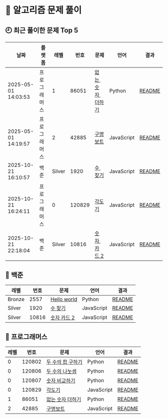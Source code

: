 # 📘 알고리즘 문제 풀이

## 🕘 최근 풀이한 문제 Top 5

| 날짜 | 플랫폼 | 레벨 | 번호 | 문제 | 언어 | 결과 |
|--------|----------|--------|--------|--------|--------|--------|
| 2025-05-01 14:03:53 | 프로그래머스 | 1 | 86051 | [없는 숫자 더하기](프로그래머스/1/86051. 없는 숫자 더하기/없는 숫자 더하기.py) | Python | [README](프로그래머스/1/86051. 없는 숫자 더하기/README.md) |
| 2025-05-01 14:19:57 | 프로그래머스 | 2 | 42885 | [구명보트](프로그래머스/2/42885. 구명보트/구명보트.js) | JavaScript | [README](프로그래머스/2/42885. 구명보트/README.md) |
| 2025-10-21 16:10:57 | 백준 | Silver | 1920 | [수 찾기](백준/Silver/1920. 수 찾기/수 찾기.js) | JavaScript | [README](백준/Silver/1920. 수 찾기/README.md) |
| 2025-10-21 16:24:11 | 프로그래머스 | 0 | 120829 | [각도기](프로그래머스/0/120829. 각도기/각도기.js) | JavaScript | [README](프로그래머스/0/120829. 각도기/README.md) |
| 2025-10-21 22:18:04 | 백준 | Silver | 10816 | [숫자 카드 2](백준/Silver/10816. 숫자 카드 2/숫자 카드 2.js) | JavaScript | [README](백준/Silver/10816. 숫자 카드 2/README.md) |
## 📂 백준

| 레벨 | 번호 | 문제 | 언어 | 결과 |
|------|------|--------|--------|--------|
| Bronze | 2557 | [Hello world](백준/Bronze/2557. Hello World/Hello World.py) | Python | [README](백준/Bronze/2557. Hello World/README.md) |
| Silver | 1920 | [수 찾기](백준/Silver/1920. 수 찾기/수 찾기.js) | JavaScript | [README](백준/Silver/1920. 수 찾기/README.md) |
| Silver | 10816 | [숫자 카드 2](백준/Silver/10816. 숫자 카드 2/숫자 카드 2.js) | JavaScript | [README](백준/Silver/10816. 숫자 카드 2/README.md) |

## 📂 프로그래머스

| 레벨 | 번호 | 문제 | 언어 | 결과 |
|------|------|--------|--------|--------|
| 0 | 120802 | [두 수의 합 구하기](프로그래머스/0/120802. 두 수의 합 구하기/두 수의 합 구하기.py) | Python | [README](프로그래머스/0/120802. 두 수의 합 구하기/README.md) |
| 0 | 120806 | [두 수의 나눗셈](프로그래머스/0/120806. 두 수의 나눗셈/두 수의 나눗셈.py) | Python | [README](프로그래머스/0/120806. 두 수의 나눗셈/README.md) |
| 0 | 120807 | [숫자 비교하기](프로그래머스/0/120807. 숫자 비교하기/숫자 비교하기.py) | Python | [README](프로그래머스/0/120807. 숫자 비교하기/README.md) |
| 0 | 120829 | [각도기](프로그래머스/0/120829. 각도기/각도기.js) | JavaScript | [README](프로그래머스/0/120829. 각도기/README.md) |
| 1 | 86051 | [없는 숫자 더하기](프로그래머스/1/86051. 없는 숫자 더하기/없는 숫자 더하기.py) | Python | [README](프로그래머스/1/86051. 없는 숫자 더하기/README.md) |
| 2 | 42885 | [구명보트](프로그래머스/2/42885. 구명보트/구명보트.js) | JavaScript | [README](프로그래머스/2/42885. 구명보트/README.md) |
